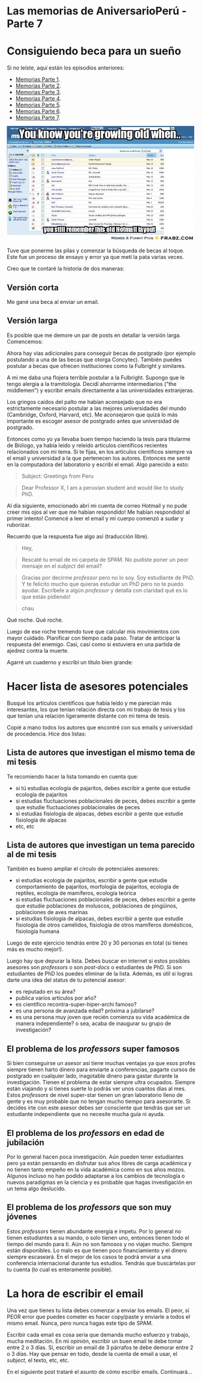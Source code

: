 # Las memorias de AniversarioPerú - Parte 7


# Consiguiendo beca para un sueño
Si no leíste, aquí están los episodios anteriores:

* [Memorias Parte 1](http://aniversarioperu.utero.pe/2014/06/28/las-memorias-de-aniversarioperu-parte-1/).
* [Memorias Parte 2](http://aniversarioperu.utero.pe/2014/07/17/las-memorias-de-aniversarioperu-parte-2/).
* [Memorias Parte 3](http://aniversarioperu.utero.pe/2014/08/28/las-memorias-de-aniversarioperu-parte-3/).
* [Memorias Parte 4](http://aniversarioperu.utero.pe/2014/09/18/las-memorias-de-aniversarioperu-parte-4/).
* [Memorias Parte 5](http://aniversarioperu.utero.pe/2014/10/02/las-memorias-de-aniversarioperu-parte-5/).
* [Memorias Parte 6](http://aniversarioperu.utero.pe/2014/10/09/las-memorias-de-aniversarioperu-parte-6/).
* [Memorias Parte 7](http://aniversarioperu.utero.pe/2014/10/23/las-memorias-de-aniversarioperu-parte-7/).

![](images/2014-10-30_email.jpg)

Tuve que ponerme las pilas y comenzar la búsqueda de becas al toque.
Este fue un proceso de ensayo y error ya que metí la pata varias veces.

Creo que te contaré la historia de dos maneras:

## Versión corta
Me gané una beca al enviar un email.

## Versión larga
Es posible que me demore un par de posts en detallar la versión larga.
Comencemos:

Ahora hay
vías adicionales para conseguir becas de postgrado (por ejemplo postulando a
una de las becas que otorga Concytec). También puedes postular a becas que
ofrecen instituciones como la Fulbright y similares.

A mi me daba una flojera terrible  postular a la Fulbright. Supongo
que le tengo alergia a la tramitología.
Decidí ahorrarme intermediarios ("the middlemen") y escribir emails
directamente a las universidades extranjeras.

Los gringos caídos del palto me habían aconsejado que no era estrictamente
necesario postular a las mejores universidades del mundo (Cambridge, Oxford,
Harvard, etc). Me aconsejaron que quizá lo más importante es escoger asesor
de postgrado antes que universidad de postgrado.

Entonces como yo ya llevaba buen tiempo haciendo la tesis para titularme de
Biólogo, ya había leído y releído artículos científicos recientes relacionados
con mi tema.
Si te fijas, en los artículos científicos siempre va el email y universidad a
la que pertenecen los autores.
Entonces me senté en la computadora del laboratorio y escribí el email. Algo
parecido a esto:

> Subject: Greetings from Peru

> Dear Professor X,
  I am a peruvian student and would like to study PhD.

Al día siguiente, emocionado abrí mi cuenta de correo Hotmail y no pude creer
mis ojos al ver que me habían respondido!
Me habían respondido! al primer intento! Comencé a leer el email y mi cuerpo
comenzó a sudar y ruborizar.

Recuerdo que la respuesta fue algo así (traducción libre).

> Hey,

> Rescaté tu email de mi carpeta de SPAM. No pudiste poner un peor mensaje en el
*subject* del email?

> Gracias por decirme *professor* pero no lo soy. Soy estudiante de PhD.
> Y te felicito mucho que quieras estudiar un PhD pero no te puedo ayudar.
> Escríbele a algún *professor* y detalla con claridad qué es lo que estás
pidiendo!

> chau

Qué roche. Qué roche.

Luego de ese roche tremendo tuve que calcular mis movimientos con mayor
cuidado. Planificar con tiempo cada paso. Tratar de anticipar la respuesta del
enemigo. Casi, casi como si estuviera en una partida de ajedrez contra la
muerte.

Agarré un cuaderno y escribí un título bien grande:

# Hacer lista de asesores potenciales
Busqué los artículos científicos que había leído y me parecían más
interesantes, los que tenían relación directa con mi trabajo de tesis y los que
tenían una relación ligeramente distante con mi tema de tesis.

Copié a mano todos los autores que encontré con sus emails y universidad de
procedencia. Hice dos listas:

## Lista de autores que investigan el mismo tema de mi tesis
Te recomiendo hacer la lista tomando en cuenta que:

* si tú estudias ecología de pajaritos, debes escribir a gente que estudie ecología
  de pajaritos
* si estudias fluctuaciones poblacionales de peces, debes escribir a gente que
  estudie fluctuaciones poblacionales de peces
* si estudias fisiología de alpacas, debes escribir a gente que estudie
  fisiología de alpacas
* etc, etc

## Lista de autores que investigan un tema parecido al de mi tesis
También es bueno ampliar el círculo de potenciales asesores:

* si estudias ecología de pajaritos, escribir a gente que estudie
  comportamiento de pajaritos, morfología de pajaritos, ecología de reptiles,
  ecología de mamíferos, ecología teórica
* si estudias fluctuaciones poblacionales de peces, debes escribir a gente que
  estudie poblaciones de moluscos, poblaciones de pingüinos, poblaciones de aves
  marinas
* si estudias fisiología de alpacas, debes escribir a gente que estudie
  fisiología de otros camélidos, fisiología de otros mamíferos domésticos,
  fisiología humana

Luego de este ejercicio tendrás entre 20 y 30 personas en total (si tienes más
es mucho mejor!).

Luego hay que depurar la lista. Debes buscar en internet si estos posibles
asesores son *professors* o son *post-docs* o estudiantes de PhD. Si son
estudiantes de PhD los puedes eliminar de la lista. Además, es útil si logras
darte una idea del status de tu potencial asesor:

* es reputado en su área?
* publica varios artículos por año?
* es científico recontra-super-hiper-archi famoso?
* es una persona de avanzada edad? próxima a jubilarse?
* es una persona muy joven que recién comienza su vida académica de manera
independiente? o sea, acaba de inaugurar su grupo de investigación?

## El problema de los *professors* super famosos
Si bien conseguirse un asesor así tiene muchas ventajas ya que esos profes
siempre tienen harto dinero para enviarte a conferencias, pagarte cursos de
postgrado en cualquier lado, inagotable dinero para gastar durante la
investigación. Tienen el problema de estar siempre ultra ocupados. Siempre están
viajando y si tienes suerte lo podrás ver unos cuantos días al mes. Estos
*professors* de nivel super-star tienen un gran laboratorio lleno de gente y es
muy probable que no tengan mucho tiempo para asesorarte. Si decides irte con
este asesor debes ser consciente que tendrás que ser un estudiante
independiente que no necesite mucha guía ni ayuda.

## El problema de los *professors* en edad de jubilación
Por lo general hacen poca investigación. Aún pueden tener estudiantes pero ya
están pensando en disfrutar sus años libres de carga académica y no tienen
tanto empeño en la vida académica como en sus años mozos.
Algunos incluso no han podido adaptarse a los cambios de tecnología o
nuevos paradigmas en la ciencia y es probable que hagas investigación en un
tema algo deslucido.

## El problema de los *professors* que son muy jóvenes
Estos *professors* tienen abundante energía e ímpetu. Por lo general no tienen
estudiantes a su mando, o solo tienen uno, entonces tienen todo el tiempo del
mundo para ti. Aún no son famosos y no viajan mucho. Siempre están disponibles.
Lo malo es que tienen poco financiamiento y el dinero siempre escaseará. 
En el mejor de los casos te podrá enviar a una conferencia internacional durante tus
estudios. Tendrás que buscártelas por tu cuenta (lo cual es
enteramente posible).


# La hora de escribir el email
Una vez que tienes tu lista debes comenzar a enviar los emails. El peor, sí
PEOR error que puedes cometer es hacer copy/paste y enviarle a todos el mismo
email. Nunca, pero nunca hagas este tipo de SPAM.

Escribir cada email es cosa seria que demanda mucho esfuerzo y trabajo, mucha
meditación. En mi opinión, escribir un buen email te debe tomar entre 2 o 3
días. Sí, escribir un email de 3 párrafos te debe demorar entre 2 o 3 días. Hay
que pensar en todo, desde la cuenta de email a usar, el *subject*, el texto,
    etc, etc.

En el siguiente post trataré el asunto de cómo escribir emails. Continuará...
